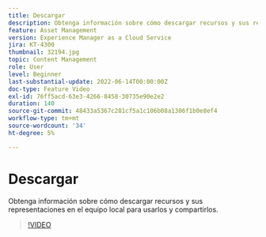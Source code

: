 ```yaml
---
title: Descargar
description: Obtenga información sobre cómo descargar recursos y sus representaciones en el equipo local para usarlos y compartirlos.
feature: Asset Management
version: Experience Manager as a Cloud Service
jira: KT-4300
thumbnail: 32194.jpg
topic: Content Management
role: User
level: Beginner
last-substantial-update: 2022-06-14T00:00:00Z
doc-type: Feature Video
exl-id: 76ff5acd-63e3-4266-8458-30735e90e2e2
duration: 140
source-git-commit: 48433a5367c281cf5a1c106b08a1306f1b0e8ef4
workflow-type: tm+mt
source-wordcount: '34'
ht-degree: 5%

---
```


# Descargar

Obtenga información sobre cómo descargar recursos y sus representaciones en el equipo local para usarlos y compartirlos.

>[!VIDEO](https://video.tv.adobe.com/v/39507?quality=12&learn=on&captions=spa)
